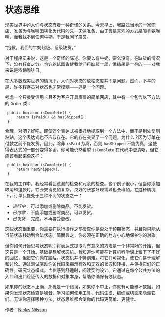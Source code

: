# 状态思维

现实世界中的人们与状态有着一种奇怪的关系。今天早上，我路过当地的一家商店，准备为将咖啡因转化为代码的又一天做准备。由于我最喜欢的方式是喝拿铁咖啡，而我找不到任何牛奶，于是我问了店员。

“抱歉，我们的牛奶超级、超级缺货。”

对于程序员来说，这是一个奇怪的陈述。你要么有牛奶，要么没有。在缺货的情况下，没有程度之分。也许她试图告诉我他们将缺货一周，但结果是一样的——对我来说是浓缩咖啡日。

在大多数现实世界的情况下，人们对状态的放松态度并不是问题。然而，不幸的是，许多程序员对状态也非常模糊——这是一个问题。

考虑一个只接受信用卡且不为客户开具发票的简单网店，其中有一个包含以下方法的 `Order` 类：

```
 public boolean isComplete() {
     return isPaid() && hasShipped();
 }
```

合理，对吧？好吧，即使这个表达式被很好地提取到一个方法中，而不是到处复制粘贴，这个表达式也不应该存在。它的存在突显了一个问题。为什么？因为订单在付款之前不能发货。因此，除非 `isPaid` 为真，否则 `hasShipped` 不能为真，这使得表达式的一部分变得多余。你可能仍然希望 `isComplete` 在代码中更清晰，但它应该看起来像这样：

```
 public boolean isComplete() {
     return hasShipped();
 }
```

在我的工作中，我经常看到遗漏的检查和冗余的检查。这个例子很小，但当你添加取消和退款时，它会变得更加复杂，良好的状态处理需求也会增加。在这种情况下，订单只能处于三种不同的状态之一：

- *进行中：* 可以添加或删除商品。不能发货。
- *已付款：* 不能添加或删除商品。可以发货。
- *已发货：* 完成。不再接受更改。

这些状态很重要，你需要在执行操作之前检查你是否处于预期状态，并且你只能从当前状态移动到合法状态。简而言之，你必须在正确的地方小心地保护你的对象。

但你如何开始思考状态呢？将表达式提取为有意义的方法是一个非常好的开始，但这只是一个开始。基础是理解状态机。我知道你可能在计算机科学课上留下了不好的回忆，但把它们抛在脑后。状态机并不特别难。将它们可视化，使它们易于理解和讨论。通过测试驱动你的代码来揭示有效和无效的状态和转换，并保持它们的正确性。研究状态模式。当你感到舒适时，阅读契约设计。它通过在每个公共方法的入口和出口验证传入的数据和对象本身，帮助你确保有效状态。

如果你的状态不正确，那就是一个错误，如果你不中止，你就有可能破坏数据。如果你发现状态检查是噪音，学习如何使用工具、代码生成、编织或切面来隐藏它们。无论你选择哪种方法，状态思维都会使你的代码更简单、更健壮。

作者：[Niclas Nilsson](http://programmer.97things.oreilly.com/wiki/index.php/Niclas_Nilsson)